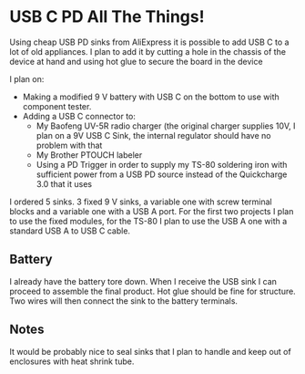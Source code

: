 USB C PD All The Things!
========================

Using cheap USB PD sinks from AliExpress it is possible to add USB C to
a lot of old appliances. I plan to add it by cutting a hole in the
chassis of the device at hand and using hot glue to secure the board in
the device

I plan on:

-   Making a modified 9 V battery with USB C on the bottom to use with
    component tester.
-   Adding a USB C connector to:
    -   My Baofeng UV-5R radio charger (the original charger supplies
        10V, I plan on a 9V USB C Sink, the internal regulator should
        have no problem with that
    -   My Brother PTOUCH labeler
    -   Using a PD Trigger in order to supply my TS-80 soldering iron
        with sufficient power from a USB PD source instead of the
        Quickcharge 3.0 that it uses

I ordered 5 sinks. 3 fixed 9 V sinks, a variable one with screw terminal
blocks and a variable one with a USB A port. For the first two projects
I plan to use the fixed modules, for the TS-80 I plan to use the USB A
one with a standard USB A to USB C cable.

Battery
-------

I already have the battery tore down. When I receive the USB sink I can
proceed to assemble the final product. Hot glue should be fine for
structure. Two wires will then connect the sink to the battery
terminals.

Notes
-----

It would be probably nice to seal sinks that I plan to handle and keep
out of enclosures with heat shrink tube.
